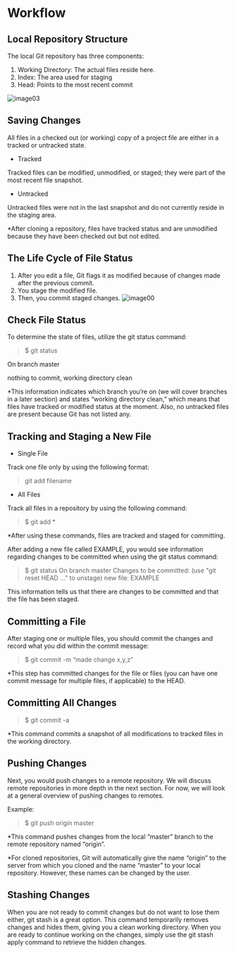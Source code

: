 # Workflow
## Local Repository Structure
The local Git repository has three components:

1. Working Directory: The actual files reside here.
2. Index: The area used for staging
3. Head: Points to the most recent commit

![image03](https://blog.udemy.com/wp-content/uploads/2015/08/image036.png)

## Saving Changes
All files in a checked out (or working) copy of a project file are either in a tracked or untracked state.

- Tracked

Tracked files can be modified, unmodified, or staged; they were part of the most recent file snapshot.

- Untracked

Untracked files were not in the last snapshot and do not currently reside in the staging area.

*After cloning a repository, files have tracked status and are unmodified because they have been checked out but not edited.

## The Life Cycle of File Status
1. After you edit a file, Git flags it as modified because of changes made after the previous commit.
2. You stage the modified file.
3. Then, you commit staged changes.
![image00](https://blog.udemy.com/wp-content/uploads/2015/08/image006.png)

## Check File Status
To determine the state of files, utilize the git status command:

> $ git status


On branch master

nothing to commit, working directory clean

*This information indicates which branch you’re on (we will cover branches in a later section) and states “working directory clean,” which means that files have tracked or modified status at the moment. Also, no untracked files are present because Git has not listed any.

##  Tracking and Staging a New File
* Single File

Track one file only by using the following format:

> git add filename

* All Files

Track all files in a repository by using the following command:

> $ git add *

*After using these commands, files are tracked and staged for committing.

After adding a new file called EXAMPLE, you would see information regarding changes to be committed when using the git status command:

> $ git status
On branch master
Changes to be committed:
  (use "git reset HEAD ..." to unstage)
new file: EXAMPLE

This information tells us that there are changes to be committed and that the file has been staged.

## Committing a File
After staging one or multiple files, you should commit the changes and record what you did within the commit message:

> $ git commit -m “made change x,y,z”

*This step has committed changes for the file or files (you can have one commit message for multiple files, if applicable) to the HEAD.

## Committing All Changes
> $ git commit -a

*This command commits a snapshot of all modifications to tracked files in the working directory.

## Pushing Changes
Next, you would push changes to a remote repository. We will discuss remote repositories in more depth in the next section. For now, we will look at a general overview of pushing changes to remotes.

Example:

> $ git push origin master

*This command pushes changes from the local “master” branch to the remote repository named “origin”.

*For cloned repositories, Git will automatically give the name “origin” to the server from which you cloned and the name “master” to your local repository. However, these names can be changed by the user.

## Stashing Changes
When you are not ready to commit changes but do not want to lose them either, git stash is a great option. This command temporarily removes changes and hides them, giving you a clean working directory. When you are ready to continue working on the changes, simply use the git stash apply command to retrieve the hidden changes.